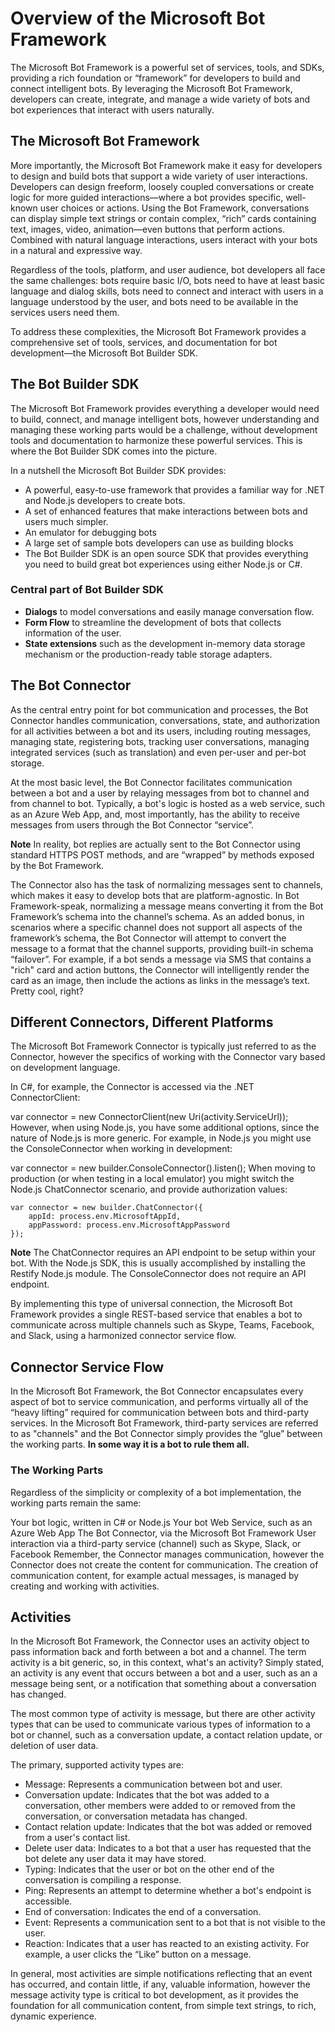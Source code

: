 # Overview of the Microsoft Bot Framework

The Microsoft Bot Framework is a powerful set of services, tools, and SDKs, providing a rich foundation or “framework” for developers to build and connect intelligent bots. By leveraging the Microsoft Bot Framework, developers can create, integrate, and manage a wide variety of bots and bot experiences that interact with users naturally.

## The Microsoft Bot Framework

More importantly, the Microsoft Bot Framework make it easy for developers to design and build bots that support a wide variety of user interactions. Developers can design freeform, loosely coupled conversations or create logic for more guided interactions—where a bot provides specific, well-known user choices or actions. Using the Bot Framework, conversations can display simple text strings or contain complex, “rich” cards containing text, images, video, animation—even buttons that perform actions. Combined with natural language interactions, users interact with your bots in a natural and expressive way.

Regardless of the tools, platform, and user audience, bot developers all face the same challenges: bots require basic I/O, bots need to have at least basic language and dialog skills, bots need to connect and interact with users in a language understood by the user, and bots need to be available in the services users need them.

To address these complexities, the Microsoft Bot Framework provides a comprehensive set of tools, services, and documentation for bot development—the Microsoft Bot Builder SDK.

## The Bot Builder SDK

The Microsoft Bot Framework provides everything a developer would need to build, connect, and manage intelligent bots, however understanding and managing these working parts would be a challenge, without development tools and documentation to harmonize these powerful services. This is where the Bot Builder SDK comes into the picture.

In a nutshell the Microsoft Bot Builder SDK provides:

- A powerful, easy-to-use framework that provides a familiar way for .NET and Node.js developers to create bots.
- A set of enhanced features that make interactions between bots and users much simpler.
- An emulator for debugging bots
- A large set of sample bots developers can use as building blocks
- The Bot Builder SDK is an open source SDK that provides everything you need to build great bot experiences using either Node.js or C#.

### Central part of Bot Builder SDK

- **Dialogs** to model conversations and easily manage conversation flow.
- **Form Flow** to streamline the development of bots that collects information of the user.
- **State extensions** such as the development in-memory data storage mechanism or the production-ready table storage adapters.

## The Bot Connector

As the central entry point for bot communication and processes, the Bot Connector handles communication, conversations, state, and authorization for all activities between a bot and its users, including routing messages, managing state, registering bots, tracking user conversations, managing integrated services (such as translation) and even per-user and per-bot storage.

At the most basic level, the Bot Connector facilitates communication between a bot and a user by relaying messages from bot to channel and from channel to bot. Typically, a bot's logic is hosted as a web service, such as an Azure Web App, and, most importantly, has the ability to receive messages from users through the Bot Connector “service”.

**Note** In reality, bot replies are actually sent to the Bot Connector using standard HTTPS POST methods, and are “wrapped” by methods exposed by the Bot Framework.

The Connector also has the task of normalizing messages sent to channels, which makes it easy to develop bots that are platform-agnostic. In Bot Framework-speak, normalizing a message means converting it from the Bot Framework’s schema into the channel’s schema. As an added bonus, in scenarios where a specific channel does not support all aspects of the framework’s schema, the Bot Connector will attempt to convert the message to a format that the channel supports, providing built-in schema “failover”. For example, if a bot sends a message via SMS that contains a "rich" card and action buttons, the Connector will intelligently render the card as an image, then include the actions as links in the message’s text. Pretty cool, right?

## Different Connectors, Different Platforms
The Microsoft Bot Framework Connector is typically just referred to as the Connector, however the specifics of working with the Connector vary based on development language.

In C#, for example, the Connector is accessed via the .NET ConnectorClient:

var connector = new ConnectorClient(new Uri(activity.ServiceUrl));
However, when using Node.js, you have some additional options, since the nature of Node.js is more generic. For example, in Node.js you might use the ConsoleConnector when working in development:

var connector = new builder.ConsoleConnector().listen();
When moving to production (or when testing in a local emulator) you might switch the Node.js ChatConnector scenario, and provide authorization values:

```
var connector = new builder.ChatConnector({
    appId: process.env.MicrosoftAppId,
    appPassword: process.env.MicrosoftAppPassword
});
```

**Note** The ChatConnector requires an API endpoint to be setup within your bot. With the Node.js SDK, this is usually accomplished by installing the Restify Node.js module. The ConsoleConnector does not require an API endpoint.

By implementing this type of universal connection, the Microsoft Bot Framework provides a single REST-based service that enables a bot to communicate across multiple channels such as Skype, Teams, Facebook, and Slack, using a harmonized connector service flow.

## Connector Service Flow

In the Microsoft Bot Framework, the Bot Connector encapsulates every aspect of bot to service communication, and performs virtually all of the “heavy lifting” required for communication between bots and third-party services. In the Microsoft Bot Framework, third-party services are referred to as "channels" and the Bot Connector simply provides the “glue” between the working parts. **In some way it is a bot to rule them all.**


### The Working Parts
Regardless of the simplicity or complexity of a bot implementation, the working parts remain the same:

Your bot logic, written in C# or Node.js
Your bot Web Service, such as an Azure Web App
The Bot Connector, via the Microsoft Bot Framework
User interaction via a third-party service (channel) such as Skype, Slack, or Facebook
Remember, the Connector manages communication, however the Connector does not create the content for communication. The creation of communication content, for example actual messages, is managed by creating and working with activities.

## Activities

In the Microsoft Bot Framework, the Connector uses an activity object to pass information back and forth between a bot and a channel. The term activity is a bit generic, so, in this context, what's an activity? Simply stated, an activity is any event that occurs between a bot and a user, such as an a message being sent, or a notification that something about a conversation has changed.

The most common type of activity is message, but there are other activity types that can be used to communicate various types of information to a bot or channel, such as a conversation update, a contact relation update, or deletion of user data.

The primary, supported activity types are:

- Message: Represents a communication between bot and user.
- Conversation update: Indicates that the bot was added to a conversation, other members were added to or removed from the conversation, or conversation metadata has changed.
- Contact relation update: Indicates that the bot was added or removed from a user's contact list.
- Delete user data: Indicates to a bot that a user has requested that the bot delete any user data it may have stored.
- Typing: Indicates that the user or bot on the other end of the conversation is compiling a response.
- Ping: Represents an attempt to determine whether a bot's endpoint is accessible.
- End of conversation: Indicates the end of a conversation.
- Event: Represents a communication sent to a bot that is not visible to the user.
- Reaction: Indicates that a user has reacted to an existing activity. For example, a user clicks the “Like” button on a message.

In general, most activities are simple notifications reflecting that an event has occurred, and contain little, if any, valuable information, however the message activity type is critical to bot development, as it provides the foundation for all communication content, from simple text strings, to rich, dynamic experience.